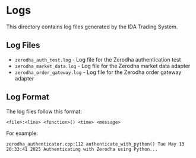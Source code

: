 # Logs

This directory contains log files generated by the IDA Trading System.

## Log Files

- `zerodha_auth_test.log` - Log file for the Zerodha authentication test
- `zerodha_market_data.log` - Log file for the Zerodha market data adapter
- `zerodha_order_gateway.log` - Log file for the Zerodha order gateway adapter

## Log Format

The log files follow this format:
```
<file>:<line> <function>() <time> <message>
```

For example:
```
zerodha_authenticator.cpp:112 authenticate_with_python() Tue May 13 20:33:41 2025 Authenticating with Zerodha using Python...
```